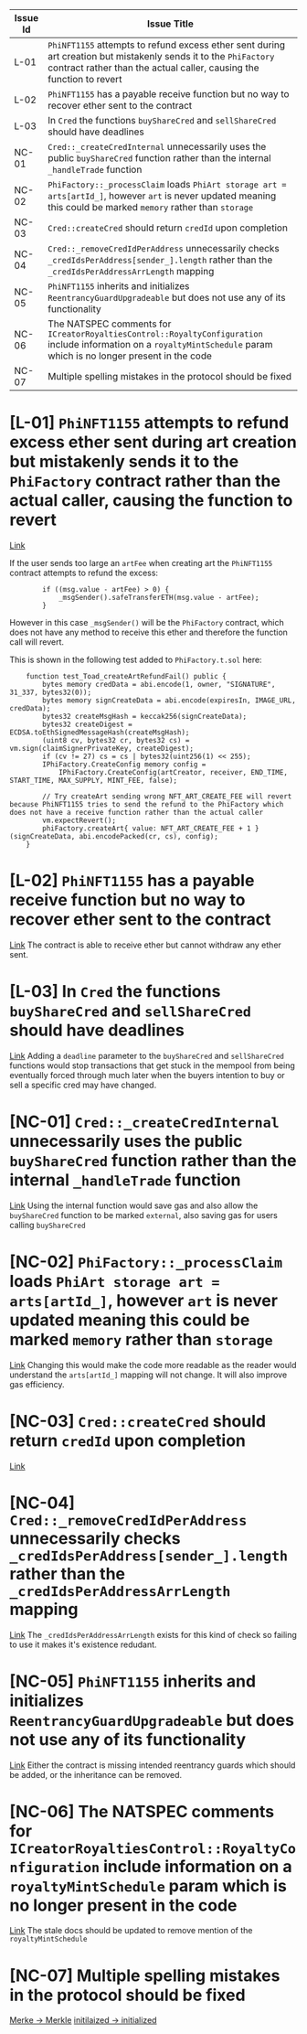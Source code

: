 | Issue Id | Issue Title                                                                                                                                                                              |
| -------- | ---------------------------------------------------------------------------------------------------------------------------------------------------------------------------------------- |
| L-01     | `PhiNFT1155` attempts to refund excess ether sent during art creation but mistakenly sends it to the `PhiFactory` contract rather than the actual caller, causing the function to revert |
| L-02     | `PhiNFT1155` has a payable receive function but no way to recover ether sent to the contract                                                                                             |
| L-03     | In `Cred` the functions `buyShareCred` and `sellShareCred` should have deadlines                                                                                                         |
| NC-01    | `Cred::_createCredInternal` unnecessarily uses the public `buyShareCred` function rather than the internal `_handleTrade` function                                                       |
| NC-02    | `PhiFactory::_processClaim` loads `PhiArt storage art = arts[artId_]`, however `art` is never updated meaning this could be marked `memory` rather than `storage`                        |
| NC-03    | `Cred::createCred` should return `credId` upon completion                                                                                                                                |
| NC-04    | `Cred::_removeCredIdPerAddress` unnecessarily checks `_credIdsPerAddress[sender_].length` rather than the `_credIdsPerAddressArrLength` mapping                                          |
| NC-05    | `PhiNFT1155` inherits and initializes `ReentrancyGuardUpgradeable` but does not use any of its functionality                                                                             |
| NC-06    | The NATSPEC comments for `ICreatorRoyaltiesControl::RoyaltyConfiguration` include information on a `royaltyMintSchedule` param which is no longer present in the code                    |
| NC-07    | Multiple spelling mistakes in the protocol should be fixed                                                                                                                               |

# [L-01] `PhiNFT1155` attempts to refund excess ether sent during art creation but mistakenly sends it to the `PhiFactory` contract rather than the actual caller, causing the function to revert

[Link](https://github.com/code-423n4/2024-08-phi/blob/main/src/art/PhiNFT1155.sol#L151)

If the user sends too large an `artFee` when creating art the `PhiNFT1155` contract attempts to refund the excess:

```solidity
        if ((msg.value - artFee) > 0) {
            _msgSender().safeTransferETH(msg.value - artFee);
        }
```

However in this case `_msgSender()` will be the `PhiFactory` contract, which does not have any method to receive this ether and therefore the function call will revert.

This is shown in the following test added to `PhiFactory.t.sol` here:

```solidity
    function test_Toad_createArtRefundFail() public {
        bytes memory credData = abi.encode(1, owner, "SIGNATURE", 31_337, bytes32(0));
        bytes memory signCreateData = abi.encode(expiresIn, IMAGE_URL, credData);
        bytes32 createMsgHash = keccak256(signCreateData);
        bytes32 createDigest = ECDSA.toEthSignedMessageHash(createMsgHash);
        (uint8 cv, bytes32 cr, bytes32 cs) = vm.sign(claimSignerPrivateKey, createDigest);
        if (cv != 27) cs = cs | bytes32(uint256(1) << 255);
        IPhiFactory.CreateConfig memory config =
            IPhiFactory.CreateConfig(artCreator, receiver, END_TIME, START_TIME, MAX_SUPPLY, MINT_FEE, false);

        // Try createArt sending wrong NFT_ART_CREATE_FEE will revert because PhiNFT1155 tries to send the refund to the PhiFactory which does not have a receive function rather than the actual caller
        vm.expectRevert();
        phiFactory.createArt{ value: NFT_ART_CREATE_FEE + 1 }(signCreateData, abi.encodePacked(cr, cs), config);
    }
```

# [L-02] `PhiNFT1155` has a payable receive function but no way to recover ether sent to the contract

[Link](https://github.com/code-423n4/2024-08-phi/blob/main/src/art/PhiNFT1155.sol#L359)
The contract is able to receive ether but cannot withdraw any ether sent.

# [L-03] In `Cred` the functions `buyShareCred` and `sellShareCred` should have deadlines

[Link](https://github.com/code-423n4/2024-08-phi/blob/main/src/Cred.sol#L178)
Adding a `deadline` parameter to the `buyShareCred` and `sellShareCred` functions would stop transactions that get stuck in the mempool from being eventually forced through much later when the buyers intention to buy or sell a specific cred may have changed.

# [NC-01] `Cred::_createCredInternal` unnecessarily uses the public `buyShareCred` function rather than the internal `_handleTrade` function

[Link](https://github.com/code-423n4/2024-08-phi/blob/main/src/Cred.sol#L570)
Using the internal function would save gas and also allow the `buyShareCred` function to be marked `external`, also saving gas for users calling `buyShareCred`

# [NC-02] `PhiFactory::_processClaim` loads `PhiArt storage art = arts[artId_]`, however `art` is never updated meaning this could be marked `memory` rather than `storage`

[Link](https://github.com/code-423n4/2024-08-phi/blob/main/src/PhiFactory.sol#L735)
Changing this would make the code more readable as the reader would understand the `arts[artId_]` mapping will not change. It will also improve gas efficiency.

# [NC-03] `Cred::createCred` should return `credId` upon completion

[Link](https://github.com/code-423n4/2024-08-phi/blob/main/src/Cred.sol#L232)

# [NC-04] `Cred::_removeCredIdPerAddress` unnecessarily checks `_credIdsPerAddress[sender_].length` rather than the `_credIdsPerAddressArrLength` mapping

[Link](https://github.com/code-423n4/2024-08-phi/blob/main/src/Cred.sol#L697)
The `_credIdsPerAddressArrLength` exists for this kind of check so failing to use it makes it's existence redudant.

# [NC-05] `PhiNFT1155` inherits and initializes `ReentrancyGuardUpgradeable` but does not use any of its functionality

[Link](https://github.com/code-423n4/2024-08-phi/blob/main/src/art/PhiNFT1155.sol#L108)
Either the contract is missing intended reentrancy guards which should be added, or the inheritance can be removed.

# [NC-06] The NATSPEC comments for `ICreatorRoyaltiesControl::RoyaltyConfiguration` include information on a `royaltyMintSchedule` param which is no longer present in the code

[Link](https://github.com/code-423n4/2024-08-phi/blob/main/src/interfaces/ICreatorRoyaltiesControl.sol#L24)
The stale docs should be updated to remove mention of the `royaltyMintSchedule`

# [NC-07] Multiple spelling mistakes in the protocol should be fixed

[Merke -> Merkle](https://github.com/code-423n4/2024-08-phi/blob/main/src/Cred.sol#L45)
[initilaized -> initialized](https://github.com/code-423n4/2024-08-phi/blob/main/src/abstract/CreatorRoyaltiesControl.sol#L13)
